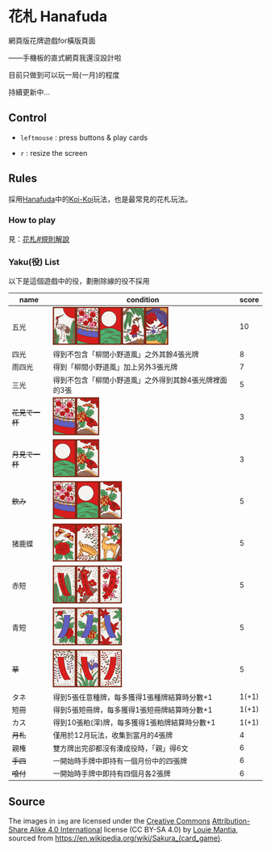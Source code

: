 # 花札 Hanafuda

網頁版花牌遊戲for橫版頁面

——手機板的直式網頁我還沒設計啦

目前只做到可以玩一局(一月)的程度

持續更新中...

## Control

- `leftmouse` : press buttons & play cards

- `r` : resize the screen

## Rules

採用[Hanafuda](https://en.wikipedia.org/wiki/Hanafuda)中的[Koi-Koi](https://en.wikipedia.org/wiki/Koi-Koi)玩法，也是最常見的花札玩法。
<br/>

### How to play

見：[花札#規則解說](https://zh.wikipedia.org/wiki/花札#規則解說)

### Yaku(役) List

以下是這個遊戲中的役，劃刪除線的役不採用

| name | condition | score |
| --- | --- | --- |
| 五光 | <img src="img/0.png" title="松上鶴" height="75px"><img src="img/8.png" title="櫻上幕簾" height="75px"><img src="img/28.png" title="芒上月" height="75px"><img src="img/40.png" title="柳間小野道風" height="75px"><img src="img/44.png" title="桐上鳳凰" height="75px"> | 10 |
| 四光 | 得到不包含「柳間小野道風」之外其餘4張光牌 | 8 |
| 雨四光 | 得到「柳間小野道風」加上另外3張光牌 | 7 |
| 三光 | 得到不包含「柳間小野道風」之外得到其餘4張光牌裡面的3張 | 5 |
| ~~花見で一杯~~ | <img src="img/8.png" title="櫻上幕簾" height="75px"><img src="img/32.png" title="菊上盃" height="75px"> | 3 |
| ~~月見で一杯~~ | <img src="img/28.png" title="芒上月" height="75px"><img src="img/32.png" title="菊上盃" height="75px"> | 3 |
| ~~飲み~~ | <img src="img/8.png" title="櫻上幕簾" height="75px"><img src="img/28.png" title="芒上月" height="75px"><img src="img/32.png" title="菊上盃" height="75px"> | 5 |
| 猪鹿蝶 | <img src="img/20.png" title="牡丹蝶" height="75px"><img src="img/24.png" title="萩間野豬" height="75px"><img src="img/36.png" title="楓間鹿" height="75px"> | 5 |
| 赤短 | <img src="img/1.png" title="松上赤短" height="75px"><img src="img/5.png" title="梅上赤短" height="75px"><img src="img/9.png" title="櫻上赤短" height="75px"> | 5 |
| 青短 | <img src="img/21.png" title="牡丹上青短" height="75px"><img src="img/33.png" title="菊上青短" height="75px"><img src="img/37.png" title="楓上青短" height="75px"> | 5 |
| ~~草~~ | <img src="img/13.png" title="藤上短冊" height="75px"><img src="img/17.png" title="蒲上短冊" height="75px"><img src="img/25.png" title="萩上短冊" height="75px"> | 5 |
| タネ | 得到5張任意種牌，每多獲得1張種牌結算時分數+1 | 1(+1) |
| 短冊 | 得到5張短冊牌，每多獲得1張短冊牌結算時分數+1 | 1(+1) |
| カス | 得到10張粕(滓)牌，每多獲得1張粕牌結算時分數+1 | 1(+1) |
| ~~月札~~ | 僅用於12月玩法，收集到當月的4張牌 | 4 |
| 親権 | 雙方牌出完卻都沒有湊成役時，「親」得6文 | 6 |
| ~~手四~~ | 一開始時手牌中即持有一個月份中的四張牌 | 6 |
| ~~喰付~~ | 一開始時手牌中即持有四個月各2張牌 | 6 |

## Source

The images in `img` are licensed under the [Creative Commons](https://en.wikipedia.org/wiki/en:Creative_Commons) [Attribution-Share Alike 4.0 International](https://creativecommons.org/licenses/by-sa/4.0/deed.en) license (CC BY-SA 4.0) by [Louie Mantia](https://commons.wikimedia.org/wiki/User:Louiemantia), sourced from https://en.wikipedia.org/wiki/Sakura_(card_game).
